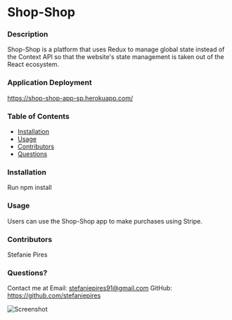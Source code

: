 # Shop-Shop
  
    
  ### Description
Shop-Shop is a platform that uses Redux to manage global state instead of the Context API so that the website's state management is taken out of the React ecosystem.

### Application Deployment
https://shop-shop-app-sp.herokuapp.com/
  
  ### Table of Contents 
  - [Installation](#installation)
  - [Usage](#usage)
  - [Contributors](#contributors)
  - [Questions](#questions)

  ### Installation
  Run npm install
  
  ### Usage
  Users can use the Shop-Shop app to make purchases using Stripe. 


  ### Contributors
  Stefanie Pires

  ### Questions?
  Contact me at 
  Email: stefaniepires91@gmail.com
  GitHub: https://github.com/stefaniepires
  
  ![Screenshot]()
